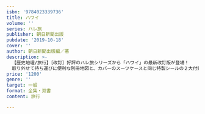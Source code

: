 ```yaml
---
isbn: '9784023339736'
title: ハワイ
volume: ''
series: ハレ旅
publisher: 朝日新聞出版
pubdate: '2019-10-18'
cover: ''
author: 朝日新聞出版編／著
description: >-
  【歴史地理/旅行】［改訂］好評のハレ旅シリーズから「ハワイ」の最新改訂版が登場！
  取り外せて持ち運びに便利な別冊地図と、カバーのスーツケースと同じ特製シールの２大付録付き。最新情報をアップデートしてリニューアル！
price: '1200'
genre: ''
target: 一般
format: 全集・双書
content: 旅行

---
```

